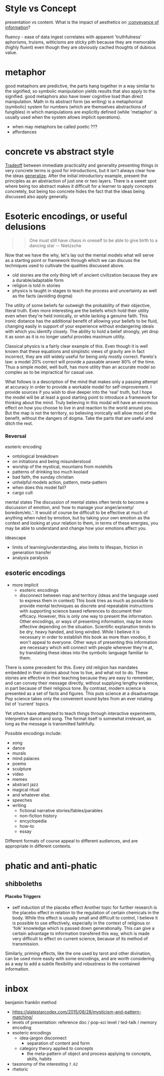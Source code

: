 # Style vs Concept
presentation vs content.
What is the impact of aesthetics on [:conveyance of information](knowledge#transfer)?

fluency - ease of data ingest correlates with apparent 'truthfulness'
aphorisms, truisms, witticisms are sticky pith because they are memorable (highly fluent) even though they are obviously cached thoughts of dubious value.

# metaphor
good metaphors are predictive, the parts hang together in a way similar to the signified, so symbolic manipulation yields results that also apply to the signified.
good metaphors also have lower cognitive load than direct manipulation.
Math in its abstract form (as writing) is a metaphorical (symbolic) system for numbers (which are themselves abstractions of fungibles) in which manipulations are explicitly defined (while 'metaphor' is usually used when the system allows implicit operations).

* when may metaphors be called poetic ???
* affordances

# concrete vs abstract style
[Tradeoff](computerthoughts) between immediate practicality and generality
presenting things in very concrete terms is good for introductions, but it isn't always clear how the ideas [generalize](abstraction).
After the initial introductory example, present the principles as an abstraction of just one or two layers.
There is a sweet spot where being too abstract makes it difficult for a learner to apply concepts concretely, but being too concrete hides the fact that the ideas being discussed also apply generally.

# Esoteric encodings, or useful delusions
>> One must still have chaos in oneself to be able to give birth to a dancing star -- Nietzsche

Now that we have the why, let's lay out the mental models what will serve as a starting point or framework through which
we can discuss the techniques used to cultivate the qualities discussed above.

* old stories are the only thing left of ancient civilization because they are a durable/adaptable form
* religion is told in stories
* physics is taught in stages to teach the process and uncertainty as well as the facts (avoiding dogma)

The utility of some beliefs far outweigh the probability of their objective, literal truth. Even more interesting are
the beliefs which hold their utility even when they're held ironically, or while lacking a genuine faith. This ironic
distance has the additional benefit of allowing your beliefs to be fluid, changing easily in support of your
experience without endangering ideals with which you identify closely. The ability to hold a belief strongly, yet drop
it as soon as it is no longer useful provides maximum utility.

Classical physics is a fairly clear example of this. Even though it is well known that these equations and simplistic
views of gravity are in fact incorrect, they are still widely useful for being only mostly correct. Pareto's law: a
model 20% correct will provide a passable answer 80% of the time. Thus a simple model, well built, has more utility than
an accurate model so complex as to be impractical for casual use.

What follows is a description of the mind that makes only a passing attempt at accuracy in order to provide a workable
model for self-improvement. I provide sources if you wish to dive deeper into the 'real' truth, but I hope the model
will be at least a good starting point to introduce a framework for thinking about the mind. Truly believing in this
modal will have an enormous effect on how you choose to live in and reaction to the world around you. But the map is not
the territory, so believing ironically will allow most of the benefit, without the dangers of dogma. Take the parts that
are useful and ditch the rest.

### Reversal
esoteric encoding
* ontological breakdown
* on initiations and being misunderstood
* worship of the mystical, mountains from molehills
* patterns of drinking too much koolaid
* bad faith, the sunday christian
* unhelpful models
action, pattern, meta-pattern
* when does this model fail?
* cargo cult

mental states
The discussion of mental states often tends to become a discussion of emotion, and 'how to manage your anger/anxiety/
boredom/etc.'. It would of course be difficult to be effective at much of anything when ruled by emotion, but by taking
your own emotion as the context and looking at your relation to them, in terms of these energies, you may be able to
understand and change how your emotions affect you.

ideascape
* limits of learning/understanding, also limits to lifespan, friction in generation transfer
* analysis paralysis


## esoteric encodings
* more implicit
    * esoteric encodings
    * disconnect between map and territory (ideas and the language used to express them in context)
This book tries as much as possible to provide mental techniques as discrete and repeatable instructions with supporting
science based references to document their efficacy. However, this is only one way to present the information. Other
encodings, or ways of presenting information, may be more effective depending on the situation. Scientific explanation
tends to be dry, heavy handed, and long winded. While I believe it is necessary in order to establish this book as more
than voodoo, it won't appeal to everyone. Other ways of presenting this information are necessary which will connect
with people wherever they're at, by translating these ideas into the symbolic language familiar to them.

There is some precedent for this. Every old religion has mandates embedded in their stories about how to live, and what
not to do.  These stories are effective in their teaching because they are easy to remember, and can convey their
message directly, without supplying lengthy evidence, in part because of their religious tone. By contrast, modern
science is presented as a set of facts and figures. This puts science at a disadvantage. Pop science takes only the
convenient sound bytes from an ever rotating list of 'current' topics.

Yet others have attempted to teach things through interactive experiments, interpretive dance and song. The format
itself is somewhat irrelevant, as long as the message is transmitted faithfully.

Possible encodings include:
* song
* dance
* murals
* mind palaces
* poems
* sculpture
* video
* memes
* abstract jazz
* magical ritual
* and whatever else.
* speeches
* writing
    * fictional narrative stories/fables/parables
    * non-fiction history
    * encyclopedia
    * how-to
    * essay

Different formats of course appeal to different audiences, and are appropriate in different contexts.

# phatic and anti-phatic
## shibboleths

#### Placebo Triggers
* self induction of the placebo effect
Another topic for further research is the placebo effect in relation to the regulation of certain chemicals in the body.
While this effect is usually small and difficult to control, I believe it is possible to use effectively, especially in
the context of religious or 'folk' knowledge which is passed down generationally. This can give a certain advantage to
information transfered this way, which is made very difficult to effect on current science, because of its method of 
transmission.

Similarly, priming effects, like the one used by tarot and other divination, can be used more easily with some 
encodings, and are worth considering as a way to add a subtle flexibility and robustness to the contained information.

# inbox
benjamin franklin method

* https://slatestarcodex.com/2015/08/28/mysticism-and-pattern-matching/
* levels of presentation: reference doc / pop-sci level / ted-talk / memory encoding
* esoteric encodings
  * idea-jargon disconnect
    * separation of content and form
  * category theory applied to concepts
    * the meta-pattern of object and process applying to concepts, skills, habits
* taxonomy of the interesting `7.62`
* rhetoric
